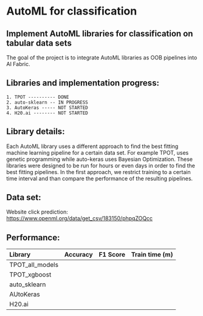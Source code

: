 # AutoML for classification
## Implement AutoML libraries for classification on tabular data sets
The goal of the project is to integrate AutoML libraries as OOB pipelines into AI Fabric.

## Libraries and implementation progress:
    1. TPOT ---------- DONE
    2. auto-sklearn -- IN PROGRESS
    3. AutoKeras ----- NOT STARTED
    4. H20.ai -------- NOT STARTED

## Library details:
Each AutoML library uses a different approach to find the best fitting machine learning pipeline
for a certain data set. For example TPOT, uses genetic programming while auto-keras uses Bayesian Optimization. These libraries were designed to be run for hours or even days in order to find the 
best fitting pipelines. In the first approach, we restrict training to a certain time interval and 
than compare the performance of the resulting pipelines.

## Data set:
Website click prediction: https://www.openml.org/data/get_csv/183150/phpqZOQcc 


## Performance:

| Library         | Accuracy | F1 Score | Train time (m) |
| :-------------- | :------- | :------- | :------------- |
| TPOT_all_models |          |          |                |
| TPOT_xgboost    |          |          |                |
| auto_sklearn    |          |          |                |
| AUtoKeras       |          |          |                |
| H20.ai          |          |          |                |
